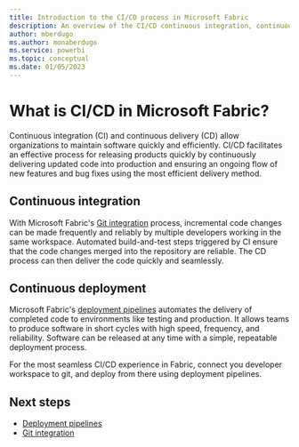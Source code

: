 ```yaml
---
title: Introduction to the CI/CD process in Microsoft Fabric 
description: An overview of the CI/CD continuous integration, continuous deployment process in Microsoft Fabric.
author: mberdugo
ms.author: monaberdugo
ms.service: powerbi
ms.topic: conceptual
ms.date: 01/05/2023
---
```


# What is CI/CD in Microsoft Fabric?

Continuous integration (CI) and continuous delivery (CD) allow organizations to maintain software quickly and efficiently. CI/CD facilitates an effective process for releasing products quickly by continuously delivering updated code into production and ensuring an ongoing flow of new features and bug fixes using the most efficient delivery method.

## Continuous integration

With Microsoft Fabric's [Git integration](./git-integration/git-integration-overview.md) process, incremental code changes can be made frequently and reliably by multiple developers working in the same workspace. Automated build-and-test steps triggered by CI ensure that the code changes merged into the repository are reliable. The CD process can then deliver the code quickly and seamlessly.

## Continuous deployment

Microsoft Fabric's [deployment pipelines](./deployment-pipelines/deployment-pipelines-overview.md) automates the delivery of completed code to environments like testing and production. It allows teams to produce software in short cycles with high speed, frequency, and reliability. Software can be released at any time with a simple, repeatable deployment process.

For the most seamless CI/CD experience in Fabric, connect you developer workspace to git, and deploy from there using deployment pipelines.

## Next steps

* [Deployment pipelines](./deployment-pipelines/deployment-pipelines-overview.md)
* [Git integration](./git-integration/git-integration-overview.md)
